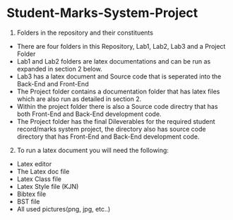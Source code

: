 # Student-Marks-System-Project

1. Folders in the repository and their constituents 

- There are four folders in this Repository, Lab1, Lab2, Lab3 and a Project Folder 
- Lab1 and Lab2 folders are latex documentations and can be run as expanded in section 2 below.
- Lab3 has a latex document and Source code that is seperated into the Back-End and Front-End
- The Project folder contains a documentation folder that has latex files which are also run as detailed in section 2.     
- Within the project folder there is also a Source code directry that has both Front-End and Back-End development code.  
- The Project folder has the final Dileverables for the required student record/marks system project, the directory also has source code directory that has Front-End and Back-End development code.  

2. To run a latex document you will need the following: 

- Latex editor 
- The Latex doc file
- Latex Class file
- Latex Style file (KJN)
- Bibtex file
- BST file
- All used pictures(png, jpg, etc..)

  

